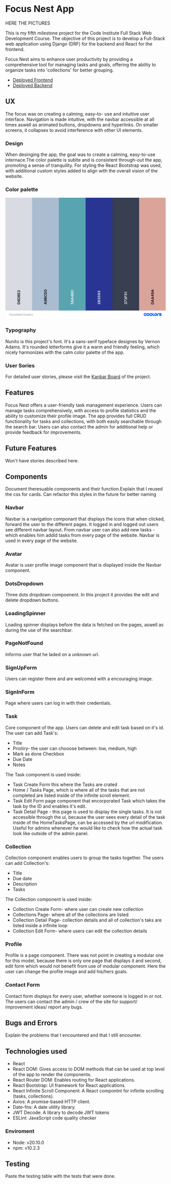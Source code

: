 # Focus Nest App

HERE THE PICTURES

This is my fifth milestone project for the Code Institute Full Stack Web Development Course. The objective of this project is to develop a Full-Stack web application using Django (DRF) for the backend and React for the frontend.

Focus Nest aims to enhance user productivity by providing a comprehensive tool for managing tasks and goals, offering the ability to organize tasks into 'collections' for better grouping.

- [Deployed Frontend](https://focus-nest-1f84ad6cf300.herokuapp.com/)
- [Deployed Backend](https://focus-nest-api-a8aee1208ee3.herokuapp.com/)

## UX

The focus was on creating a calming, easy-to- use and intuitive user interface. Navigation is made intuitive, with the navbar accessible at all times aswell as animated buttons, dropdowns and hyperlinks. On smaller screens, it collapses to avoid interference with other UI elements.

### Design

When desinging the app, the goal was to create a calming, easy-to-use internace.The color palette is sublte and is consistent through-out the app, promoting a sense of tranquility.
For styling the React Bootstrap was used, with additional custom styles added to align with the overall vision of the website.

### Color palette

![coolors](./documentation/FocusNest%20Coolors.png)

### Typography

Nunito is this project's font. It's a sans-serif typeface designes by Vernon Adams. It's rounded letterforms give it a warm and friendly feeling, which nicely harmonizes with the calm color palette of the app.

### User Sories

For detailed user stories, please visit the [Kanbar Board](https://github.com/users/KarolSU96/projects/3) of the project.

## Features

Focus Nest offers a user-friendly task management experience. Users can manage tasks comprehensively, with access to profile statistics and the ability to customize their profile image. The app provides full CRUD functionality for tasks and collections, with both easily searchable through the search bar. Users can also contact the admin for additional help or provide feedback for improvements.

## Future Features

Won't have stories described here.

## Components

Document theresuable components and their function.Explain that I reused the css for cards. Can refactor this styles in the future for better naming

### Navbar

Navbar is a navigation componant that displays the icons that when clicked, forward the user to the different pages. It logged in and logged out users see different navbar layout. From navbar user can also add new tasks - which enables him addid tasks from every page of the website. Navbar is used in every page of the website.

### Avatar

Avatar is user profile image component that is displayed inside the Navbar component.

### DotsDropdown

Three dots dropdown compoenent. In this project it provides the edit and delete dropdown buttons.

### LoadingSpinner

Loading spinner displays before the data is fetched on the pages, aswell as during the use of the searchbar.

### PageNotFound

Informs user that he laded on a unknown url.

### SignUpForm

Users can register there and are welcomed with a encouraging image.

### SignInForm

Page where users can log in with their credentials.

### Task

Core component of the app. Users can delete and edit task based on it's id.
The user can add Task's:

- Title
- Priotiry- the user can chooose between: low, medium, high
- Mark as done Checkbox
- Due Date
- Notes

The Task component is used inside:

- Task Create Form this where the Tasks are crated
- Home / Tasks Page, which is where all of the tasks that are not completed are listed inside of the infinite scroll element.
- Task Edit Form page component that encorporated Task which takes the task by the ID and enables it's edit.
- Task Detail Page - this page is used to display the single tasks. It is not accessible through the ui, because the user sees every detail of the task inside of the HomeTasksPage, can be accessed by the url modification. Useful for admins whenever he would like to check how the actual task look like outside of the admin panel.

### Collection

Collection component enables users to group the tasks together.
The users can add Collection's:

- Title
- Due date
- Description
- Tasks

The Collection component is used inside:

- Collection Create Form- where user can create new collection
- Collections Page- where all of the collections are listed
- Collection Detail Page- collection details and all of collection's taks are listed inside a infinite loop
- Collection Edit Form- where users can edit the collection details

### Profile

Profile is a page component. There was not point in creating a modular one for this model, because there is only one page that displays it and second, edit form which would not benefit from use of modular component.
Here the user can change the profile image and add his/hers goals.

### Contact Form

Contact form displays for every user, whether someone is logged in or not. The users can contact the admin / crew of the site for support/ improvement ideas/ report any bugs.

###

## Bugs and Errors

Explain the problems that I encountered and that I still encounter.

## Technologies used

- React
- React DOM: Gives access to DOM methods that can be used at top level of the app to render the components.
- React Router DOM: Enables routing for React applications.
- React Bootstrap: UI framework for React applications.
- React Infinite Scroll Component: A React compontnt for infinite scrolling (tasks, collections).
- Axios: A promise-based HTTP client.
- Date-fns: A date utility library.
- JWT Decode: A library to decode JWT tokens
- ESLint: JavaScript code quality checker

### Enviroment

- Node: v20.10.0
- npm: v10.2.3

## Testing

Paste the testing table with the tests that were done.
